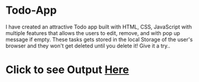 # Todo-App
I have created an attractive Todo app built with HTML, CSS, JavaScript with multiple features that allows the users to edit, remove, and with pop up message if empty. These tasks gets stored in the local Storage of the user's browser and they won't get deleted until you delete it! Give it a try..

 # Click to see Output [Here](https://gifted-banach-8fbac8.netlify.app/index.html)

